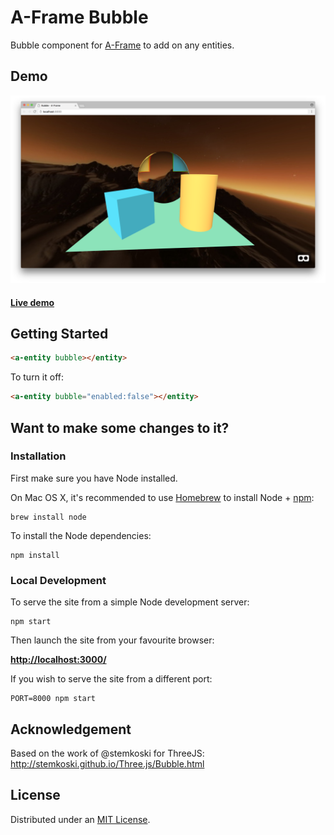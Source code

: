 # A-Frame Bubble

Bubble component for [A-Frame](https://aframe.io) to add on any entities.

## Demo

![Alt text](static/screenshot.png)

#### [Live demo](https://etiennepinchon.github.io/aframe-bubble/)

## Getting Started

```html
<a-entity bubble></entity>
```

To turn it off:

```html
<a-entity bubble="enabled:false"></entity>
```

## Want to make some changes to it?

### Installation

First make sure you have Node installed.

On Mac OS X, it's recommended to use [Homebrew](http://brew.sh/) to install Node + [npm](https://www.npmjs.com):

    brew install node

To install the Node dependencies:

    npm install


### Local Development

To serve the site from a simple Node development server:

    npm start

Then launch the site from your favourite browser:

[__http://localhost:3000/__](http://localhost:3000/)

If you wish to serve the site from a different port:

    PORT=8000 npm start


## Acknowledgement

Based on the work of @stemkoski for ThreeJS:
http://stemkoski.github.io/Three.js/Bubble.html

## License

Distributed under an [MIT License](LICENSE).
